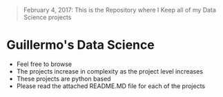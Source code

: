 > February 4, 2017: This is the Repository where I Keep all of my Data Science projects
# Guillermo's Data Science



- Feel free to browse
- The projects increase in complexity as the project level increases
- These projects are python based
- Please read the attached README.MD file for each of the projects
